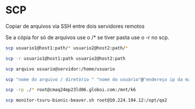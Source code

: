 # SCP

Copiar de arquivos via SSH entre dois servidores remotos

Se a cópia for só de arquivos use o /* se tiver pasta use o -r no scp.

```bash
scp usuario1@host1:path/* usuario2@host2:path/*

scp -r usuario1@host1:path usuario2@host2:path

scp arquivo usuario@servidor:/home/usuario

scp "nome do arquivo / diretório " "nome do usuário"@"endereço ip da máquina":/"destino"

scp -rp ./* root@cmaq24mp23ld06.globoi.com:/mnt/k6

scp monitor-tsuru-bionic-beaver.sh root@10.224.194.12:/opt/qa2
```
